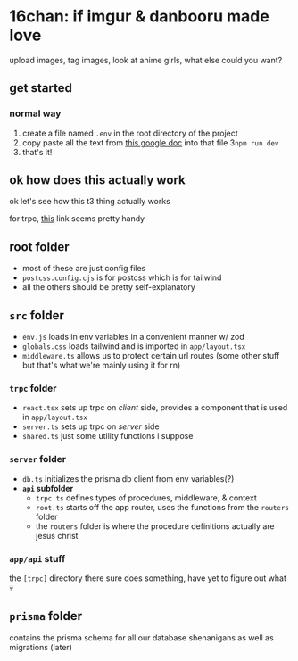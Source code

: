 # 16chan: if imgur & danbooru made love

upload images, tag images, look at anime girls, what else could you want?

## get started

### normal way

1. create a file named `.env` in the root directory of the project
2. copy paste all the text from 
   [this google doc](https://docs.google.com/document/d/1-8259GSPKIUHJbyqNu5lBagW7aZ1LX_7Uyzuh8ftJCM/edit)
   into that file
3`npm run dev`
3. that's it!

## ok how does this actually work

ok let's see how this t3 thing actually works

for trpc, [this](https://trpc.io/docs/client/nextjs/setup) link seems pretty handy

## root folder

* most of these are just config files
* `postcss.config.cjs` is for postcss which is for tailwind
* all the others should be pretty self-explanatory

## `src` folder

* `env.js` loads in env variables in a convenient manner w/ zod
* `globals.css` loads tailwind and is imported in `app/layout.tsx`
* `middleware.ts` allows us to protect certain url routes
  (some other stuff but that's what we're mainly using it for rn)

### `trpc` folder

* `react.tsx` sets up trpc on _client_ side, provides a component that is used in `app/layout.tsx`
* `server.ts` sets up trpc on _server_ side
* `shared.ts` just some utility functions i suppose

### `server` folder

* `db.ts` initializes the prisma db client from env variables(?)
* **`api` subfolder**
    * `trpc.ts` defines types of procedures, middleware, & context
    * `root.ts` starts off the app router, uses the functions from the `routers` folder
    * the `routers` folder is where the procedure definitions actually are jesus christ

### `app/api` stuff

the `[trpc]` directory there sure does something, have yet to figure out what :skull:

## `prisma` folder

contains the prisma schema for all our database shenanigans as well as migrations (later)
